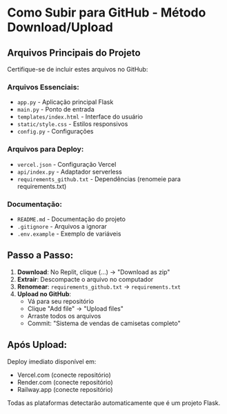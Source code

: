 # Como Subir para GitHub - Método Download/Upload

## Arquivos Principais do Projeto

Certifique-se de incluir estes arquivos no GitHub:

### Arquivos Essenciais:
- `app.py` - Aplicação principal Flask
- `main.py` - Ponto de entrada
- `templates/index.html` - Interface do usuário
- `static/style.css` - Estilos responsivos
- `config.py` - Configurações

### Arquivos para Deploy:
- `vercel.json` - Configuração Vercel
- `api/index.py` - Adaptador serverless
- `requirements_github.txt` - Dependências (renomeie para requirements.txt)

### Documentação:
- `README.md` - Documentação do projeto
- `.gitignore` - Arquivos a ignorar
- `.env.example` - Exemplo de variáveis

## Passo a Passo:

1. **Download**: No Replit, clique (...) → "Download as zip"
2. **Extrair**: Descompacte o arquivo no computador
3. **Renomear**: `requirements_github.txt` → `requirements.txt`
4. **Upload no GitHub**: 
   - Vá para seu repositório
   - Clique "Add file" → "Upload files"
   - Arraste todos os arquivos
   - Commit: "Sistema de vendas de camisetas completo"

## Após Upload:

Deploy imediato disponível em:
- Vercel.com (conecte repositório)
- Render.com (conecte repositório)
- Railway.app (conecte repositório)

Todas as plataformas detectarão automaticamente que é um projeto Flask.